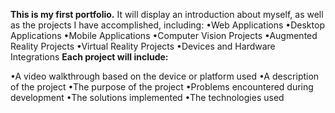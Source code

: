 **This is my first portfolio.**
It will display an introduction about myself, as well as the projects I have accomplished, including:
•Web Applications
•Desktop Applications
•Mobile Applications
•Computer Vision Projects
•Augmented Reality Projects
•Virtual Reality Projects
•Devices and Hardware Integrations
**Each project will include:**

•A video walkthrough based on the device or platform used
•A description of the project
•The purpose of the project
•Problems encountered during development
•The solutions implemented
•The technologies used
